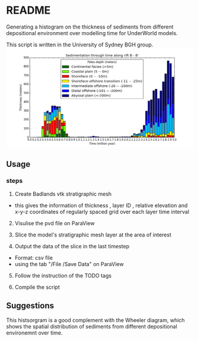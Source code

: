 # README #
Generating a histogram on the thickness of sediments from different depositional environment over modelling time for UnderWorld models.

This script is written in the University of Sydney BGH group. 
![alt text](example_graph.png)

## Usage ##
### steps ###

1. Create Badlands vtk stratigraphic mesh 
  * this gives the information of thickness , layer ID , relative elevation and x-y-z coordinates of regularly spaced grid over each layer time interval 
  
2. Visulise the pvd file on ParaView

3. Slice the model's stratigraphic mesh layer at the area of interest

4. Output the data of the slice in the last timestep
 * Format: csv file 
 * using the tab "/File /Save Data" on ParaView

5. Follow the instruction of the TODO tags

6. Compile the script



## Suggestions ##
This histsorgram is a good complement with the Wheeler diagram, which shows the spatial distribution of sediments from different depositional environemnt over time. 
